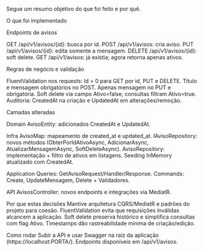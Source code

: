 Segue um resumo objetivo do que foi feito e por quê.

O que foi implementado

Endpoints de avisos

GET /api/v1/avisos/{id}: busca por id.
POST /api/v1/avisos: cria aviso.
PUT /api/v1/avisos/{id}: edita somente a mensagem.
DELETE /api/v1/avisos/{id}: soft delete.
GET /api/v1/avisos: já existia; agora retorna apenas ativos.


Regras de negócio e validação

FluentValidation nos requests:
Id > 0 para GET por id, PUT e DELETE.
Título e mensagem obrigatórios no POST.
Apenas mensagem no PUT e obrigatória.
Soft delete via campo Ativo=false; consultas filtram Ativo=true.
Auditoria: CreatedAt na criação e UpdatedAt em alterações/remoção.

Camadas alteradas

Domain
AvisoEntity: adicionados CreatedAt e UpdatedAt.

Infra
AvisoMap: mapeamento de created_at e updated_at.
IAvisoRepository: novos métodos (ObterPorIdAtivoAsync, AdicionarAsync, AtualizarMensagemAsync, SoftDeleteAsync).
AvisoRepository: implementação + filtro de ativos em listagens.
Seeding InMemory atualizado com CreatedAt.

Application
Queries: GetAvisoRequest/Handler/Response.
Commands: Create, UpdateMensagem, Delete + Validadores.

API
AvisosController: novos endpoints e integrações via MediatR.

Por que estas decisões
Mantive arquitetura CQRS/MediatR e padrões do projeto para coesão.
FluentValidation evita que requisições inválidas alcancem a aplicação.
Soft delete preserva histórico e simplifica consultas com flag Ativo.
Timestamps dão rastreabilidade mínima de criação/edição.

Como rodar
Subir a API e usar Swagger na raiz da aplicação (https://localhost:PORTA/).
Endpoints disponíveis em /api/v1/avisos.
